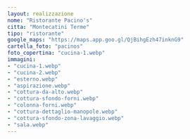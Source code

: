 ```yaml
---
layout: realizzazione
nome: "Ristorante Pacino's"
citta: "Montecatini Terme"
tipo: "ristorante"
google_maps: "https://maps.app.goo.gl/QjBihgEzh47inknG9"
cartella_foto: "pacinos"
foto_copertina: "cucina-1.webp"
immagini:
- "cucina-1.webp"
- "cucina-2.webp"
- "esterno.webp"
- "aspirazione.webp"
- "cottura-da-alto.webp"
- "cottura-sfondo-forni.webp"
- "colonna-forni.webp"
- "cottura-dettaglio-manopole.webp"
- "cottura-sfondo-zona-lavaggio.webp"
- "sala.webp"
---
```

